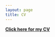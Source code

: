 ```yaml
---
layout: page
title: CV
---
```


[**Click here for my CV**](https://umich.box.com/s/zgratkd7gq1iwcrusx66vxyxqhl5y074)
